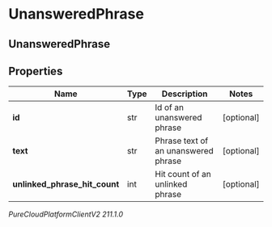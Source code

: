 # UnansweredPhrase

## UnansweredPhrase

## Properties

|Name | Type | Description | Notes|
|------------ | ------------- | ------------- | -------------|
| **id** | str | Id of an unanswered phrase | [optional] |
| **text** | str | Phrase text of an unanswered phrase | [optional] |
| **unlinked_phrase_hit_count** | int | Hit count of an unlinked phrase | [optional] |



_PureCloudPlatformClientV2 211.1.0_

